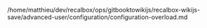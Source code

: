 /home/matthieu/dev/recalbox/ops/gitbooktowikijs/recalbox-wikijs-save/advanced-user/configuration/configuration-overload.md